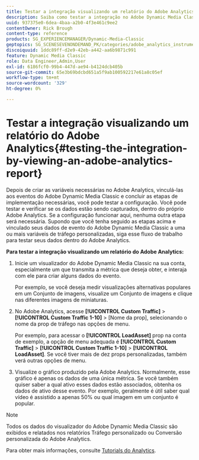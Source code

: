 ```yaml
---
title: Testar a integração visualizando um relatório do Adobe Analytics
description: Saiba como testar a integração no Adobe Dynamic Media Classic visualizando um relatório do Adobe Analytics.
uuid: 937375e0-6dea-4baa-a2b0-4f3e461c9ee2
contentOwner: Rick Brough
content-type: reference
products: SG_EXPERIENCEMANAGER/Dynamic-Media-Classic
geptopics: SG_SCENESEVENONDEMAND_PK/categories/adobe_analytics_instrumentation_kit
discoiquuid: 1ddc89ff-d2e9-42eb-a442-aa6b9871c991
feature: Dynamic Media Classic
role: Data Engineer,Admin,User
exl-id: 6186fcf0-99b4-447d-ae94-b4124dcb405b
source-git-commit: 65e3b69bdcbd651a5f9ab100592217e61a8c05ef
workflow-type: tm+mt
source-wordcount: '329'
ht-degree: 0%

---
```


# Testar a integração visualizando um relatório do Adobe Analytics{#testing-the-integration-by-viewing-an-adobe-analytics-report}

Depois de criar as variáveis necessárias no Adobe Analytics, vinculá-las aos eventos do Adobe Dynamic Media Classic e concluir as etapas de implementação necessárias, você pode testar a configuração. Você pode testar e verificar se os dados estão sendo capturados, dentro do próprio Adobe Analytics. Se a configuração funcionar aqui, nenhuma outra etapa será necessária. Supondo que você tenha seguido as etapas acima e vinculado seus dados de evento do Adobe Dynamic Media Classic a uma ou mais variáveis de tráfego personalizadas, siga esse fluxo de trabalho para testar seus dados dentro do Adobe Analytics.

**Para testar a integração visualizando um relatório do Adobe Analytics:**

1. Inicie um visualizador do Adobe Dynamic Media Classic na sua conta, especialmente um que transmita a métrica que deseja obter, e interaja com ele para criar alguns dados do evento.

   Por exemplo, se você deseja medir visualizações alternativas populares em um Conjunto de imagens, visualize um Conjunto de imagens e clique nas diferentes imagens de miniaturas.

1. No Adobe Analytics, acesse **[!UICONTROL Custom Traffic]** > **[!UICONTROL Custom Traffic 1-10]** > [Nome da prop], selecionando o nome da prop de tráfego nas opções de menu.

   Por exemplo, para acessar o **[!UICONTROL LoadAsset]** prop na conta de exemplo, a opção de menu adequada é **[!UICONTROL Custom Traffic]** > **[!UICONTROL Custom Traffic 1-10]** > **[!UICONTROL LoadAsset]**. Se você tiver mais de dez props personalizadas, também verá outras opções de menu.

1. Visualize o gráfico produzido pela Adobe Analytics. Normalmente, esse gráfico é apenas os dados de uma única métrica. Se você também quiser saber a qual ativo esses dados estão associados, obtenha os dados de ativo desse evento. Por exemplo, geralmente é útil saber qual vídeo é assistido a apenas 50% ou qual imagem em um conjunto é popular.

>[!NOTE]
>
>Todos os dados do visualizador do Adobe Dynamic Media Classic são exibidos e relatados nos relatórios Tráfego personalizado ou Conversão personalizada do Adobe Analytics.

Para obter mais informações, consulte [Tutorials do Analytics](https://experienceleague.adobe.com/docs/analytics-learn/tutorials/overview.html).